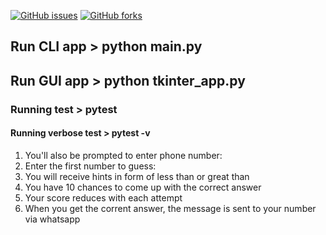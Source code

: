 [![GitHub issues](https://img.shields.io/github/issues/bramuel/number-guessing-game?style=plastic)](https://github.com/bramuel/number-guessing-game/issues)
[![GitHub forks](https://img.shields.io/github/forks/bramuel/number-guessing-game)](https://github.com/bramuel/number-guessing-game/network)

## Run CLI app > python main.py
## Run GUI app > python tkinter_app.py
### Running test > pytest
#### Running verbose test > pytest -v

1. You'll also be prompted to enter phone number:
2. Enter the first number to guess: 
3. You will receive hints in form of less than or great than
4. You have 10 chances to come up with the correct answer
5. Your score reduces with each attempt
6. When you get the corrent answer, the message is sent to your number via whatsapp
